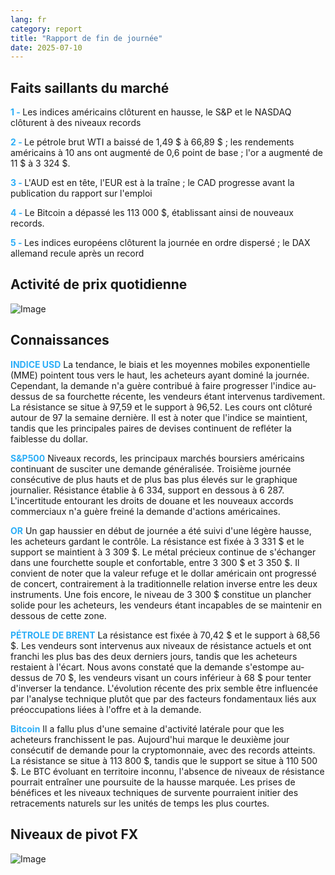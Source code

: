 ```yaml
---
lang: fr
category: report
title: "Rapport de fin de journée"
date: 2025-07-10
---
```



<h2>Faits saillants du marché</h2>
<strong style="color: #2caef7;">1 - </strong> Les indices américains clôturent en hausse, le S&P et le NASDAQ clôturent à des niveaux records

<strong style="color: #2caef7;">2 - </strong> Le pétrole brut WTI a baissé de 1,49 $ à 66,89 $ ; les rendements américains à 10 ans ont augmenté de 0,6 point de base ; l'or a augmenté de 11 $ à 3 324 $.

<strong style="color: #2caef7;">3 - </strong> L'AUD est en tête, l'EUR est à la traîne ; le CAD progresse avant la publication du rapport sur l'emploi

<strong style="color: #2caef7;">4 - </strong> Le Bitcoin a dépassé les 113 000 $, établissant ainsi de nouveaux records.

<strong style="color: #2caef7;">5 - </strong> Les indices européens clôturent la journée en ordre dispersé ; le DAX allemand recule après un record



<h2>Activité de prix quotidienne</h2>
<img src="https://markleighedu.github.io/img/Jul-2025/10-Jul-2025/price.jpg" alt="Image"/>

<h2>Connaissances</h2>
<strong style="color: #2caef7;">INDICE USD</strong> La tendance, le biais et les moyennes mobiles exponentielle (MME) pointent tous vers le haut, les acheteurs ayant dominé la journée. Cependant, la demande n'a guère contribué à faire progresser l'indice au-dessus de sa fourchette récente, les vendeurs étant intervenus tardivement. La résistance se situe à 97,59 et le support à 96,52. Les cours ont clôturé autour de 97 la semaine dernière. Il est à noter que l'indice se maintient, tandis que les principales paires de devises continuent de refléter la faiblesse du dollar.

<strong style="color: #2caef7;">S&P500</strong> Niveaux records, les principaux marchés boursiers américains continuant de susciter une demande généralisée. Troisième journée consécutive de plus hauts et de plus bas plus élevés sur le graphique journalier. Résistance établie à 6 334, support en dessous à 6 287. L'incertitude entourant les droits de douane et les nouveaux accords commerciaux n'a guère freiné la demande d'actions américaines.

<strong style="color: #2caef7;">OR</strong> Un gap haussier en début de journée a été suivi d'une légère hausse, les acheteurs gardant le contrôle. La résistance est fixée à 3 331 $ et le support se maintient à 3 309 $. Le métal précieux continue de s'échanger dans une fourchette souple et confortable, entre 3 300 $ et 3 350 $. Il convient de noter que la valeur refuge et le dollar américain ont progressé de concert, contrairement à la traditionnelle relation inverse entre les deux instruments. Une fois encore, le niveau de 3 300 $ constitue un plancher solide pour les acheteurs, les vendeurs étant incapables de se maintenir en dessous de cette zone.

<strong style="color: #2caef7;">PÉTROLE DE BRENT</strong> La résistance est fixée à 70,42 $ et le support à 68,56 $. Les vendeurs sont intervenus aux niveaux de résistance actuels et ont franchi les plus bas des deux derniers jours, tandis que les acheteurs restaient à l'écart. Nous avons constaté que la demande s'estompe au-dessus de 70 $, les vendeurs visant un cours inférieur à 68 $ pour tenter d'inverser la tendance. L'évolution récente des prix semble être influencée par l'analyse technique plutôt que par des facteurs fondamentaux liés aux préoccupations liées à l'offre et à la demande.

<strong style="color: #2caef7;">Bitcoin</strong> Il a fallu plus d'une semaine d'activité latérale pour que les acheteurs franchissent le pas. Aujourd'hui marque le deuxième jour consécutif de demande pour la cryptomonnaie, avec des records atteints. La résistance se situe à 113 800 $, tandis que le support se situe à 110 500 $. Le BTC évoluant en territoire inconnu, l'absence de niveaux de résistance pourrait entraîner une poursuite de la hausse marquée. Les prises de bénéfices et les niveaux techniques de survente pourraient initier des retracements naturels sur les unités de temps les plus courtes.



<h2>Niveaux de pivot FX</h2>
<img src="https://markleighedu.github.io/img/Jul-2025/10-Jul-2025/pivot.jpg" alt="Image"/>